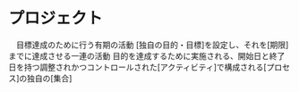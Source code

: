 # プロジェクト
　目標達成のために行う有期の活動
 [独自の目的・目標]を設定し、それを[期限]までに達成させる一連の活動
 目的を達成するために実施される、開始日と終了日を持つ調整されかつコントロールされた[アクティビティ]で構成される[プロセス]の独自の[集合]

